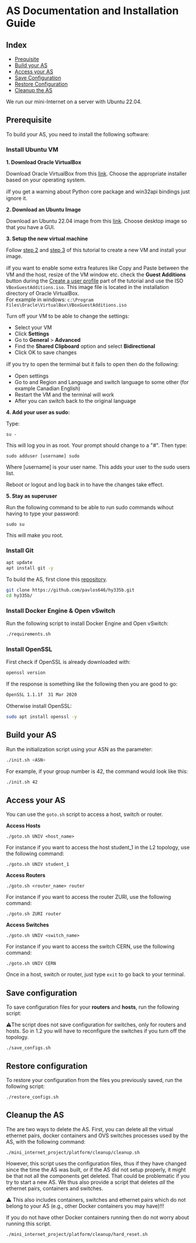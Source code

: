 # AS Documentation and Installation Guide

## Index
* [Prequisite](#prerequisite)
* [Build your AS](#build-your-as)
* [Access your AS](#access-your-as)
* [Save Configuration](#save-configuration)
* [Restore Configuration](#restore-configuration)
* [Cleanup the AS](#cleanup-the-as)


We run our mini-Internet on a server with Ubuntu 22.04.

## Prerequisite

To build your AS, you need to install the following software:

### Install Ubuntu VM

**1. Download Oracle VirtualBox**

Download Oracle VirtualBox from this [link](https://www.oracle.com/virtualization/technologies/vm/downloads/virtualbox-downloads.html).
Choose the appropriate installer based on your operating system.

:information_source:If you get a warning about Python core package and win32api bindings just ignore it.

**2. Download an Ubuntu Image**

Download an Ubuntu 22.04 image from this [link](https://releases.ubuntu.com/22.04/?_gl=1*j6ymv8*_gcl_au*MTgyMjQ4MzM5My4xNzQxMjkzMzI1&_ga=2.62694187.686985968.1741293324-83998459.1741293324). Choose desktop image so that you have a GUI.

**3. Setup the new virtual machine**

Follow [step 2](https://ubuntu.com/tutorials/how-to-run-ubuntu-desktop-on-a-virtual-machine-using-virtualbox#2-create-a-new-virtual-machine) and [step 3](https://ubuntu.com/tutorials/how-to-run-ubuntu-desktop-on-a-virtual-machine-using-virtualbox#3-install-your-image) of this tutorial to create a new VM and install your image.

:information_source:If you want to enable some extra features like Copy and Paste between the VM and the host, resize of the VM window etc. check the **Guest Additions** button during the [Create a user profile](https://ubuntu.com/tutorials/how-to-run-ubuntu-desktop-on-a-virtual-machine-using-virtualbox#p-66495-create-a-user-profile) part of the tutorial and use the ISO `VBoxGuestAdditions.iso`. This image file is located in the installation directory of Oracle VirtualBox.   
For example in windows: `c:\Program Files\Oracle\VirtualBox\VBoxGuestAdditions.iso`

Turn off your VM to be able to change the settings:
* Select your VM
* Click **Settings**
* Go to **General** > **Advanced**
* Find the **Shared Clipboard** option and select **Bidirectional**
* Click OK to save changes

:information_source:If you try to open the termimal but it fails to open then do the following: 
* Open settings
* Go to and Region and Language and switch language to some other (for example Canadian English) 
* Restart the VM and the terminal will work
* After you can switch back to the original language

**4. Add your user as sudo:**

Type:

`su -`

This will log you in as root. Your prompt should change to a "#". Then type:

`sudo adduser [username] sudo`

Where [username] is your user name. This adds your user to the sudo users list.  

Reboot or logout and log back in to have the changes take effect.

**5. Stay as superuser**

Run the following command to be able to run sudo commands wihout having to type your password:

`sudo su`

This will make you root.

### Install Git

```bash
apt update
apt install git -y
```

To build the AS, first clone this [repository](https://github.com/pavlos646/hy335b).
```bash
git clone https://github.com/pavlos646/hy335b.git
cd hy335b/
```

### Install Docker Engine & Open vSwitch

Run the following script to install Docker Engine and Open vSwitch:
```bash
./requirements.sh
```

### Install OpenSSL

First check if OpenSSL is already downloaded with:

```bash
openssl version
```
If the response is something like the following then you are good to go:
```bash
OpenSSL 1.1.1f  31 Mar 2020
```

Otherwise install OpenSSL:
```bash
sudo apt install openssl -y
```

## Build your AS

Run the initialization script using your ASN as the parameter:

```bash
./init.sh <ASN>
```
For example, if your group number is 42, the command would look like this:
```bash
./init.sh 42
```

## Access your AS

You can use the `goto.sh` script to access a host, switch or router.  

**Access Hosts**

`./goto.sh UNIV <host_name>`

For instance if you want to access the host student_1 in the L2 topology, use the following command:

`./goto.sh UNIV student_1`

**Access Routers**

`./goto.sh <router_name> router`

For instance if you want to access the router ZURI, use the following command:

`./goto.sh ZURI router`

**Access Switches**

`./goto.sh UNIV <switch_name>`

For instance if you want to access the switch CERN, use the following command:

`./goto.sh UNIV CERN`

Once in a host, switch or router, just type `exit` to go back to your terminal.


## Save configuration

To save configuration files for your **routers** and **hosts**, run the following script:

:warning:The script does not save configuration for switches, only for routers and hosts. So in 1.2 you will have to reconfigure the switches if you turn off the topology.

`./save_configs.sh`

## Restore configuration

To restore your configuration from the files you previously saved, run the following script:

`./restore_configs.sh`


## Cleanup the AS

The are two ways to delete the AS. First, you can delete all the virtual ethernet pairs, docker containers and OVS switches processes used by the AS, with the following command:
```
./mini_internet_project/platform/cleanup/cleanup.sh
```

However, this script uses the configuration files, thus if they have changed since the time the AS was built, or if the AS did not setup properly, it might be that not all the components get deleted. That could be problematic if you try to start a new AS. We thus also provide a script that deletes *all* the ethernet pairs, containers and switches.

:warning: This also includes containers, switches and ethernet pairs which do not belong to your AS (e.g., other Docker containers you may have)!!!

If you do not have other Docker containers running then do not worry about running this script.

```
./mini_internet_project/platform/cleanup/hard_reset.sh
```

